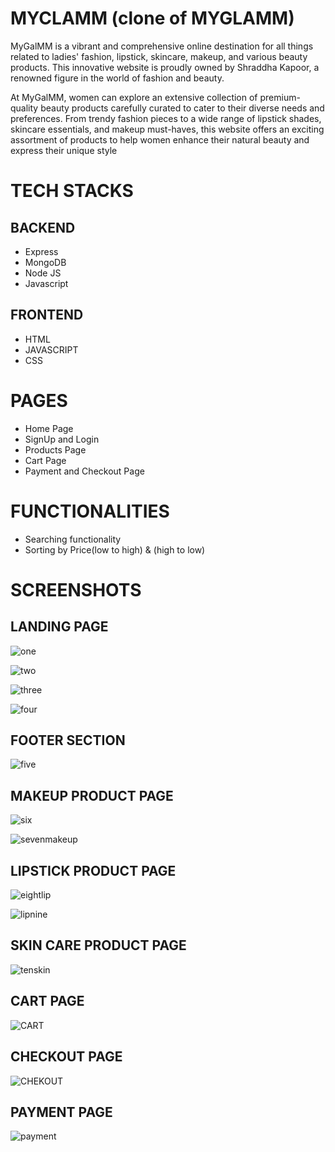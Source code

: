 # MYCLAMM (clone of MYGLAMM)


MyGalMM is a vibrant and comprehensive online destination for all things related to ladies' fashion, lipstick, skincare, makeup, and various beauty products. This innovative website is proudly owned by Shraddha Kapoor, a renowned figure in the world of fashion and beauty.

At MyGalMM, women can explore an extensive collection of premium-quality beauty products carefully curated to cater to their diverse needs and preferences. From trendy fashion pieces to a wide range of lipstick shades, skincare essentials, and makeup must-haves, this website offers an exciting assortment of products to help women enhance their natural beauty and express their unique style

# TECH STACKS

## BACKEND
 
 * Express
 * MongoDB
 * Node JS
 * Javascript
 
 ## FRONTEND
 * HTML
 * JAVASCRIPT
 * CSS 
 
 # PAGES
 * Home Page
 * SignUp and Login
 * Products Page
 * Cart Page
 * Payment and Checkout Page
 
 # FUNCTIONALITIES
 * Searching functionality
 * Sorting by Price(low to high) & (high to low)

# SCREENSHOTS

## LANDING PAGE

![one](https://github.com/mayki21/delicious-vacation-7867/assets/119392202/681fd7f9-1e30-463e-9a65-c8132d841538)

![two](https://github.com/mayki21/delicious-vacation-7867/assets/119392202/4a4ade6b-8338-45ea-b87c-fc099f101cba)

![three](https://github.com/mayki21/delicious-vacation-7867/assets/119392202/b7d1934c-a8a3-4271-9104-a28f3ef657bf)

![four](https://github.com/mayki21/delicious-vacation-7867/assets/119392202/f070325c-978c-4fdd-805b-544e4b4bfa89)

## FOOTER SECTION

![five](https://github.com/mayki21/delicious-vacation-7867/assets/119392202/af1a8e90-98dc-4ecb-bc6e-4b1a13f7b9c0)

## MAKEUP PRODUCT PAGE

![six](https://github.com/mayki21/delicious-vacation-7867/assets/119392202/026331f6-8cd2-4ef1-b726-8e9e4431fc17)

![sevenmakeup](https://github.com/mayki21/delicious-vacation-7867/assets/119392202/aa05523a-b2e4-46ef-ad30-c01c3c47b0ad)

## LIPSTICK PRODUCT PAGE

![eightlip](https://github.com/mayki21/delicious-vacation-7867/assets/119392202/31cc0762-16b0-486c-8d59-f5f74822a02a)

![lipnine](https://github.com/mayki21/delicious-vacation-7867/assets/119392202/7fa7603d-89a4-448d-9269-90b0677ebe48)

## SKIN CARE PRODUCT PAGE

![tenskin](https://github.com/mayki21/delicious-vacation-7867/assets/119392202/3adc788e-2b1c-477d-a241-3957c01a454b)

## CART PAGE

![CART](https://github.com/mayki21/delicious-vacation-7867/assets/119392202/83be8583-378e-4795-b654-45674eee814b)

## CHECKOUT PAGE

![CHEKOUT](https://github.com/mayki21/delicious-vacation-7867/assets/119392202/81faeed4-aa52-4fee-847b-cf07fce88335)

## PAYMENT PAGE

![payment](https://github.com/mayki21/delicious-vacation-7867/assets/119392202/bdfb62ab-0df9-491e-88cf-541ebd2d0fd0)

